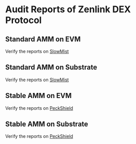 # Audit Reports of Zenlink DEX Protocol
## Standard AMM on EVM
Verify the reports on [SlowMist](https://www.slowmist.com/security-audit-certificate.html?id=159625a88371b451405a556308317a37060ffbd4ad25f534ec418a5d8aef86bd)

## Standard AMM on Substrate
Verify the reports on [SlowMist](https://github.com/slowmist/Knowledge-Base/blob/master/open-report-V2/blockchain/SlowMist%20Audit%20Report%20-%20Bifrost.pdf)

## Stable AMM on EVM
Verify the reports on [PeckShield](https://github.com/peckshield/publications/tree/master/audit_reports/PeckShield-Audit-Report-Zenlink-v1.0.pdf)

## Stable AMM on Substrate
Verify the reports on [PeckShield](https://github.com/peckshield/publications/blob/master/audit_reports/PeckShield-Audit-Report-ZenlinkDex-v1.0.pdf)